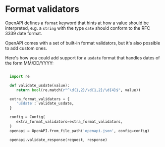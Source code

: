 # Format validators

OpenAPI defines a `format` keyword that hints at how a value should be interpreted, e.g. a `string` with the type `date` should conform to the RFC 3339 date format.

OpenAPI comes with a set of built-in format validators, but it's also possible to add custom ones.

Here's how you could add support for a `usdate` format that handles dates of the form MM/DD/YYYY:

``` python hl_lines="11"

  import re

  def validate_usdate(value):
     return bool(re.match(r"^\d{1,2}/\d{1,2}/\d{4}$", value))

  extra_format_validators = {
     'usdate': validate_usdate,
  }

  config = Config(
     extra_format_validators=extra_format_validators,
  )
  openapi = OpenAPI.from_file_path('openapi.json', config=config)

  openapi.validate_response(request, response)
```
